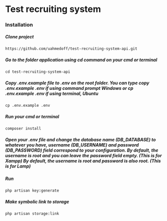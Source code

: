 <h1>Test recruiting system</h1>

### Installation

##### Clone project

    https://github.com/uahmedoff/test-recruiting-system-api.git

##### Go to the folder application using cd command on your cmd or terminal

    cd test-recruiting-system-api

##### Copy .env.example file to .env on the root folder. You can type copy .env.example .env if using command prompt Windows or cp .env.example .env if using terminal, Ubuntu

    cp .env.example .env

##### Run your cmd or terminal

    composer install

##### Open your .env file and change the database name (DB_DATABASE) to whatever you have, username (DB_USERNAME) and password (DB_PASSWORD) field correspond to your configuration. By default, the username is root and you can leave the password field empty. (This is for Xampp) By default, the username is root and password is also root. (This is for Lamp)

##### Run

    php artisan key:generate

##### Make symbolic link to storage

    php artisan storage:link

    